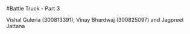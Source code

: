 #Battle Truck - Part 3

Vishal Guleria (300813391), Vinay Bhardwaj (300825097) and Jagpreet Jattana
